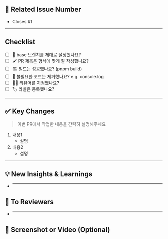 <!-- PR의 제목은 다음과 같은 규칙으로 작성해주세요 -->
<!-- Feature -> main: "[Feat/Service/#1] 로그인 기능 추가" -->
<!-- main -> pre-production: "[Deploy] v1.0.0 - 2025-01-05 QA" -->
<!-- pre-production -> production: "[Release] v1.0.0 - 2025-01-05 Production" -->

## 📌 Related Issue Number

<!-- Closes 키워드가 있어야 PR이 머지되었을 때 이슈가 자동으로 닫힙니다. -->

- Closes #1

---

## Checklist

- [ ] 🎋 base 브랜치를 제대로 설정했나요? <!-- main 또는 pre-production -->
- [ ] 🖌️ PR 제목은 형식에 맞게 잘 작성했나요? <!-- e.g. [Feat/#1] 로그인 기능 추가 -->
- [ ] 🏗️ 빌드는 성공했나요? (pnpm build)
- [ ] 🧹 불필요한 코드는 제거했나요? e.g. console.log
- [ ] 🙇‍♂️ 리뷰어를 지정했나요?
- [ ] 🏷️ 라벨은 등록했나요?

---

## ✅ Key Changes

> 이번 PR에서 작업한 내용을 간략히 설명해주세요

1. 내용1
   - 설명
2. 내용2
   - 설명

---

## 💡 New Insights & Learnings

- ***

## 📢 To Reviewers

- ***

## 📸 Screenshot or Video (Optional)

<!-- 이해하기 쉽도록 스크린샷을 첨부해주세요. -->
